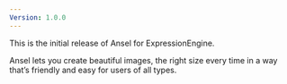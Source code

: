 ```yaml
---
Version: 1.0.0
---
```


This is the initial release of Ansel for ExpressionEngine.

Ansel lets you create beautiful images, the right size every time in a way that’s friendly and easy for users of all types.
